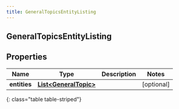 ```yaml
---
title: GeneralTopicsEntityListing
---
```


## GeneralTopicsEntityListing

## Properties

| Name         | Type                                                                 | Description | Notes      |
| ------------ | -------------------------------------------------------------------- | ----------- | ---------- |
| **entities** | <!----><!---->[**List&lt;GeneralTopic&gt;**](GeneralTopic.md)<!----> |             | [optional] |

{: class="table table-striped"}
